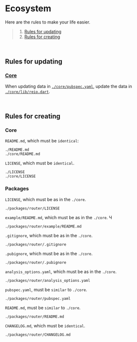 # Ecosystem

Here are the rules to make your life easier.

> 1. [Rules for updating](https://github.com/MineEjo/reiodart/blob/master/.reio/ecosystem.md#rules-for-updating)
> 2. [Rules for creating](https://github.com/MineEjo/reiodart/blob/master/.reio/ecosystem.md#rules-for-creating)

<br>

## Rules for updating

### [Core](https://github.com/MineEjo/reiodart/tree/master/core)

When updating data in [`./core/pubspec.yaml`](https://github.com/MineEjo/reiodart/blob/master/core/pubspec.yaml), update
the data in [`./core/lib/reio.dart`](https://github.com/MineEjo/reiodart/blob/master/core/lib/reio.dart).

<br>

## Rules for creating

### Core

`README.md`, which must be `identical`:

```text
./README.md
./core/README.md
```

`LICENSE`, which must be `identical`.

```text
./LICENSE
./core/LICENSE
```

### Packages

`LICENSE`, which must be as in the `./core`.

```text
./packages/router/LICENSE
```

`example/README.md`, which must be as in the `./core`.
Ч
```text
./packages/router/example/README.md
```

`.gitignore`, which must be as in the `./core`.

```text
./packages/router/.gitignore
```

`.pubignore`, which must be as in the `./core`.

```text
./packages/router/.pubignore
```

`analysis_options.yaml`, which must be as in the `./core`.

```text
./packages/router/analysis_options.yaml
```

`pubspec.yaml`, must be `similar` to `./core`.

```text
./packages/router/pubspec.yaml
```

`README.md`, must be `similar` to `./core`.

```text
./packages/router/README.md
```

`CHANGELOG.md`, which must be `identical`.

```text
./packages/router/CHANGELOG.md
```
